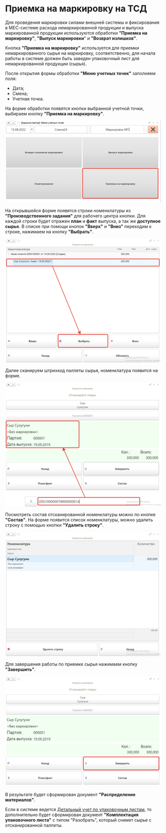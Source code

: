 # Приемка на маркировку на ТСД

Для проведения маркировки силами внешней системы и фиксирования в МЕС-системе расхода немаркированной продукции и выпуска маркированной продукции используются обработки **"Приемка на маркировку"**, **"Выпуск маркировки**" и **"Возврат излишков"**. 

Кнопка **"Приемка на маркировку"** используется для приемки немаркированного сырья на маркировку, соответственно, для начала работы в системе должен быть заведен упаковочный лист для немаркированной продукции (сырья).

После открытия формы обработки **"Меню учетных точек"** заполняем поля:

- Дата;
- Смена;
- Учетная точка.

На форме обработки появятся кнопки выбранной учетной точки, выбираем кнопку **"Приемка на маркировку"**.

![1](Priemka.assets/1.png)

На открывшейся форме появятся строки номенклатуры из **"Производственного задания"** для рабочего центра кнопки. Для каждой строки  будет отражен **план** и **факт** выпуска, а так же **доступное сырье**. В списке при помощи кнопок **"Вверх"** и **"Вниз"** переходим к строке, нажимаем на кнопку **"Выбрать"**.

![2](Priemka.assets/2.png)

Далее сканируем штрихкод паллеты сырья, номенклатура появится на форме.

![3](Priemka.assets/3.png)

Посмотреть состав отсканированной номенклатуры можно по кнопке **"Состав"**. На форме появится список номенклатуры, можно удалить строку с помощью кнопки **"Удалить строку"**.

![4](Priemka.assets/4.png)

Для завершения работы по приемке сырья нажимаем кнопку **"Завершить"**.

![5](Priemka.assets/5.png)

В результате будет сформирован документ **"Распределение материалов"**.

Если в системе ведется [Детальный учет по упаковочным листам](../../Warehouse/LocationOfContainers/LocationPackageLists.md), то дополнительно будет сформирован документ **"Комплектация упаковочного листа"** с типом "Разобрать", который снимет сырье с отсканированной паллеты.
